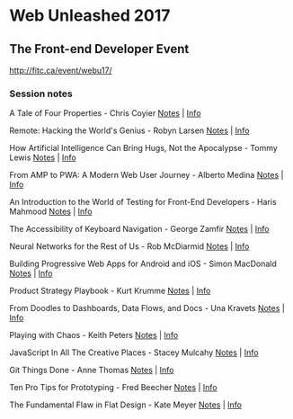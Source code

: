 # Web Unleashed 2017
## The Front-end Developer Event

http://fitc.ca/event/webu17/

### Session notes

A Tale of Four Properties - Chris Coyier
[Notes](https://github.com/fitcevents/webu-2017/blob/master/a-tale-of-four-properties.md) | [Info](http://fitc.ca/presentation/tale-four-properties/)

Remote: Hacking the World's Genius - Robyn Larsen
[Notes](https://github.com/fitcevents/webu-2017/blob/master/remote-hacking-the-worlds-genius.md) | [Info](http://fitc.ca/presentation/remote-hacking-worlds-genius/)

How Artificial Intelligence Can Bring Hugs, Not the Apocalypse - Tommy Lewis
[Notes](https://github.com/fitcevents/webu-2017/blob/master/how-artificial-intelligence-can-bring-hugs.md) | [Info](http://fitc.ca/presentation/artificial-intelligence-can-bring-hugs-not-apocalypse/)

From AMP to PWA: A Modern Web User Journey - Alberto Medina
[Notes](https://github.com/fitcevents/webu-2017/blob/master/from-amp-to-pwa.md) | [Info](http://fitc.ca/presentation/amp-pwa-modern-web-user-journey/)

An Introduction to the World of Testing for Front-End Developers - Haris Mahmood
[Notes](https://github.com/fitcevents/webu-2017/blob/master/introduction-to-the-world-of-testing-for-front-end-developers.md) | [Info](http://fitc.ca/presentation/introduction-world-testing-front-end-developers/)

The Accessibility of Keyboard Navigation - George Zamfir
[Notes](https://github.com/fitcevents/webu-2017/blob/master/accessibility-of-keyboard-navigation.md) | [Info](http://fitc.ca/presentation/accessibility-keyboard-navigation/)

Neural Networks for the Rest of Us - Rob McDiarmid
[Notes](https://github.com/fitcevents/webu-2017/blob/master/neural-networks-for-the-rest-of-us.md) | [Info](http://fitc.ca/presentation/neural-networks-rest-us/)

Building Progressive Web Apps for Android and iOS - Simon MacDonald
[Notes](https://github.com/fitcevents/webu-2017/blob/master/building-progressive-web-apps-for-android-and-ios.md) | [Info](http://fitc.ca/event/webu17/schedule/?show=24164)

Product Strategy Playbook - Kurt Krumme
[Notes](https://github.com/fitcevents/webu-2017/blob/master/product-strategy-playbook.md) | [Info](http://fitc.ca/presentation/product-strategy-playbook-2/)

From Doodles to Dashboards, Data Flows, and Docs - Una Kravets
[Notes](https://github.com/fitcevents/webu-2017/tree/master.md) | [Info](http://fitc.ca/presentation/doodles-dashboards-data-flows-docs/)

Playing with Chaos - Keith Peters
[Notes](https://github.com/fitcevents/webu-2017/tree/master.md) | [Info](http://fitc.ca/presentation/playing-with-chaos/)

JavaScript In All The Creative Places - Stacey Mulcahy
[Notes](https://github.com/fitcevents/webu-2017/blob/master/javascript-in-all-the-creative-places.md) | [Info](http://fitc.ca/presentation/javascript-creative-places/)

Git Things Done - Anne Thomas
[Notes](https://github.com/fitcevents/webu-2017/tree/master.md) | [Info](http://fitc.ca/presentation/git-things-done/)

Ten Pro Tips for Prototyping - Fred Beecher
[Notes](https://github.com/fitcevents/webu-2017/blob/master/ten-pro-tips-for-prototyping.md) | [Info](http://fitc.ca/presentation/ten-pro-tips-prototyping/)

The Fundamental Flaw in Flat Design - Kate Meyer
[Notes](https://github.com/fitcevents/webu-2017/blob/master/fundamental-flaw-in-flat-design.md) | [Info](http://fitc.ca/presentation/fundamental-flaw-flat-design/)
